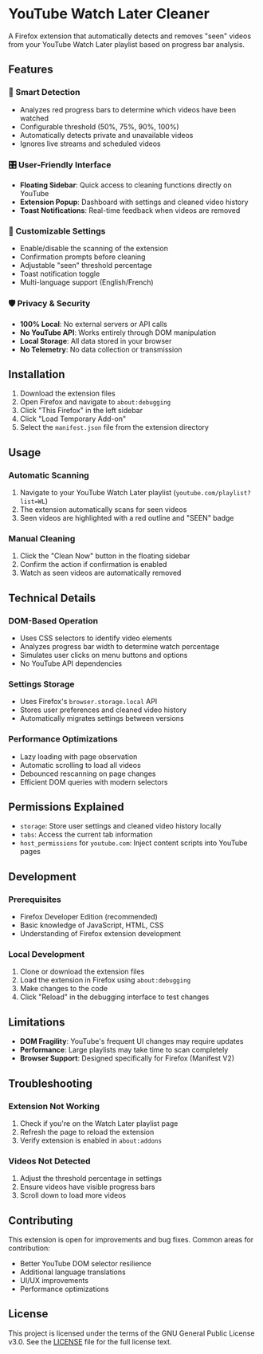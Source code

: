 # YouTube Watch Later Cleaner

A Firefox extension that automatically detects and removes "seen" videos from your YouTube Watch Later playlist based on progress bar analysis.

## Features

### 🎯 Smart Detection
- Analyzes red progress bars to determine which videos have been watched
- Configurable threshold (50%, 75%, 90%, 100%)
- Automatically detects private and unavailable videos
- Ignores live streams and scheduled videos

### 🎛️ User-Friendly Interface
- **Floating Sidebar**: Quick access to cleaning functions directly on YouTube
- **Extension Popup**: Dashboard with settings and cleaned video history
- **Toast Notifications**: Real-time feedback when videos are removed

### 🔧 Customizable Settings
- Enable/disable the scanning of the extension
- Confirmation prompts before cleaning
- Adjustable "seen" threshold percentage
- Toast notification toggle
- Multi-language support (English/French)

### 🛡️ Privacy & Security
- **100% Local**: No external servers or API calls
- **No YouTube API**: Works entirely through DOM manipulation
- **Local Storage**: All data stored in your browser
- **No Telemetry**: No data collection or transmission

## Installation

1. Download the extension files
2. Open Firefox and navigate to `about:debugging`
3. Click "This Firefox" in the left sidebar
4. Click "Load Temporary Add-on"
5. Select the `manifest.json` file from the extension directory

## Usage

### Automatic Scanning
1. Navigate to your YouTube Watch Later playlist (`youtube.com/playlist?list=WL`)
2. The extension automatically scans for seen videos
3. Seen videos are highlighted with a red outline and "SEEN" badge

### Manual Cleaning
1. Click the "Clean Now" button in the floating sidebar
2. Confirm the action if confirmation is enabled
3. Watch as seen videos are automatically removed


## Technical Details

### DOM-Based Operation
- Uses CSS selectors to identify video elements
- Analyzes progress bar width to determine watch percentage
- Simulates user clicks on menu buttons and options
- No YouTube API dependencies

### Settings Storage
- Uses Firefox's `browser.storage.local` API
- Stores user preferences and cleaned video history
- Automatically migrates settings between versions

### Performance Optimizations
- Lazy loading with page observation
- Automatic scrolling to load all videos
- Debounced rescanning on page changes
- Efficient DOM queries with modern selectors

## Permissions Explained

- `storage`: Store user settings and cleaned video history locally
- `tabs`: Access the current tab information
- `host_permissions` for `youtube.com`: Inject content scripts into YouTube pages

## Development

### Prerequisites
- Firefox Developer Edition (recommended)
- Basic knowledge of JavaScript, HTML, CSS
- Understanding of Firefox extension development

### Local Development
1. Clone or download the extension files
2. Load the extension in Firefox using `about:debugging`
3. Make changes to the code
4. Click "Reload" in the debugging interface to test changes


## Limitations

- **DOM Fragility**: YouTube's frequent UI changes may require updates
- **Performance**: Large playlists may take time to scan completely
- **Browser Support**: Designed specifically for Firefox (Manifest V2)

## Troubleshooting

### Extension Not Working
1. Check if you're on the Watch Later playlist page
2. Refresh the page to reload the extension
3. Verify extension is enabled in `about:addons`

### Videos Not Detected
1. Adjust the threshold percentage in settings
2. Ensure videos have visible progress bars
3. Scroll down to load more videos

## Contributing

This extension is open for improvements and bug fixes. Common areas for contribution:
- Better YouTube DOM selector resilience
- Additional language translations
- UI/UX improvements
- Performance optimizations

## License

This project is licensed under the terms of the GNU General Public License v3.0. 
See the [LICENSE](LICENSE) file for the full license text.

